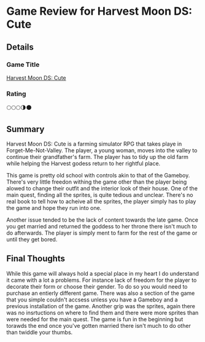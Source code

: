 # Game Review for Harvest Moon DS: Cute

## Details

### Game Title

[Harvest Moon DS: Cute](https://fogu.com/hm6/forgirl.php?p=n)

### Rating

🌕🌕🌕🌗🌑

## Summary
Harvest Moon DS: Cute is a farming simulator RPG that takes playe in Forget-Me-Not-Valley. The player, a young woman, moves into the valley to continue their grandfather's farm. The player has to tidy up the old farm while helping the Harvest godess return to her rightful place.

This game is pretty old school with controls akin to that of the Gameboy. There's very little freedon withing the game other than the player being alowed to change their outfit and the interior look of their house. One of the main quest, finding all the sprites, is quite tedious and unclear. There's no real book to tell how to acheive all the sprites, the player simply has to play the game and hope they run into one.

Another issue tended to be the lack of content towards the late game. Once you get married and returned the goddess to her throne there isn't much to do afterwards. The player is simply ment to farm for the rest of the game or until they get bored.

## Final Thoughts

While this game will always hold a special place in my heart I do understand it came with a lot a problems. For instance lack of freedom for the player to decorate their form or choose their gender. To do so you would need to purchase an entierly different game. There was also a section of the game that you simple couldn't accsess unless you have a Gameboy and a previous installation of the game. Another grip was the sprites, again there was no insrtuctions on where to find them and there were more sprites than were needed for the main quest. The game is fun in the beginning but torawds the end once you've gotten married there isn't much to do other than twiddle your thumbs.
